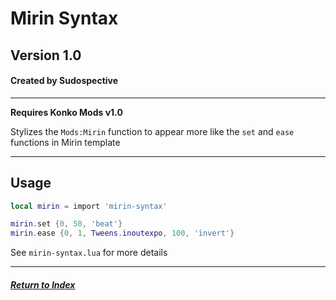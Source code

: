 # Mirin Syntax
## Version 1.0
#### Created by Sudospective

---
**Requires Konko Mods v1.0**

Stylizes the `Mods:Mirin` function to appear more like the `set` and `ease` functions in Mirin template

---
## Usage
```lua
local mirin = import 'mirin-syntax'

mirin.set {0, 50, 'beat'}
mirin.ease {0, 1, Tweens.inoutexpo, 100, 'invert'}
```

See `mirin-syntax.lua` for more details

---
##### [Return to Index](../index.md)
